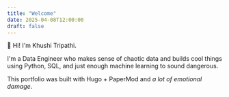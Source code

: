 ```yaml
---
title: "Welcome"
date: 2025-04-08T12:00:00
draft: false
---
```


👋 Hi! I'm Khushi Tripathi.

I'm a Data Engineer who makes sense of chaotic data and builds cool things using Python, SQL, and just enough machine learning to sound dangerous.

This portfolio was built with Hugo + PaperMod and *a lot of emotional damage*.

